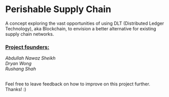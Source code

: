 # Perishable Supply Chain
A concept exploring the vast opportunities of using DLT (Distributed Ledger Technology), aka Blockchain, to envision a better alternative for existing supply chain networks.

<h3><b><u>Project founders:</u></b></h3> 
 <em>Abdullah Nawaz Sheikh</em> <br>
<em>Dryan Wong</em> <br>
<em>Rushang Shah</em> <br> 

<br>
<p>Feel free to leave feedback on how to improve on this project further. Thanks! :)</p>
